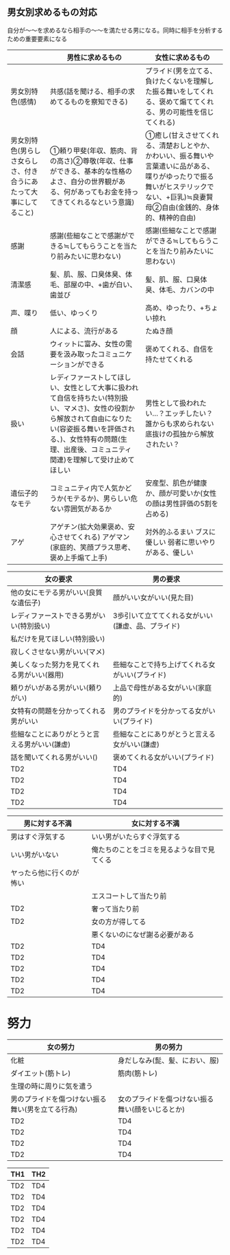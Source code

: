 ## 男女別求めるもの対応
自分が〜〜を求めるなら相手の〜〜を満たせる男になる。同時に相手を分析するための重要要素になる

|  | 男性に求めるもの | 女性に求めるもの |
----|----|---- 
| 男女別特色(感情) | 共感(話を聞ける、相手の求めてるものを察知できる) | プライド(男を立てる、負けたくないを理解した振る舞いをしてくれる、褒めて煽ててくれる、男の可能性を信じてくれる) |
| 男女別特色(男らしさ女らしさ、付き合うにあたって大事にしてること) | ①頼り甲斐(年収、筋肉、背の高さ)②尊敬(年収、仕事ができる、基本的な性格のよさ、自分の世界観がある、何があってもお金を持ってきてくれるなという意識) | ①癒し(甘えさせてくれる、清楚おしとやか、かわいい、振る舞いや言葉遣いに品がある、喋りがゆったりで振る舞いがヒステリックでない、+巨乳)≒良妻賢母②自由(金銭的、身体的、精神的自由) |
| 感謝 | 感謝(些細なことで感謝ができる≒してもらうことを当たり前みたいに思わない) | 感謝(些細なことで感謝ができる≒してもらうことを当たり前みたいに思わない) |
| 清潔感 | 髪、肌、服、口臭体臭、体毛、部屋の中、+歯が白い、歯並び | 髪、肌、服、口臭体臭、体毛、カバンの中 |
| 声、喋り | 低い、ゆっくり | 高め、ゆったり、+ちょい掠れ |
| 顔 | 人による、流行がある | たぬき顔 |
| 会話 | ウィットに富み、女性の需要を汲み取ったコミュニケーションができる | 褒めてくれる、自信を持たせてくれる |
| 扱い | レディファーストしてほしい、女性として大事に扱われて自信を持ちたい(特別扱い、マメさ)、女性の役割から解放されて自由になりたい(容姿振る舞いを評価される、)、女性特有の問題(生理、出産後、コミュニティ関連)を理解して受け止めてほしい | 男性として扱われたい…？エッチしたい？誰からも求められない底抜けの孤独から解放されたい？ |
| 遺伝子的なモテ | コミュニティ内で人気かどうか(モテるか)、男らしい危ない雰囲気があるか | 安産型、肌色が健康か、顔が可愛いか(女性の顔は男性評価の5割を占める) |
| アゲ | アゲチン(拡大効果褒め、安心させてくれる)	アゲマン(家庭的、笑顔プラス思考、褒め上手煽て上手) | 対外的ふるまい	ブスに優しい	弱者に思いやりがある、優しい |

| 女の要求 | 男の要求 |
----|---- 
| 他の女にモテる男がいい(良質な遺伝子) | 顔がいい女がいい(見た目) |
| レディファーストできる男がいい(特別扱い) | 3歩引いて立ててくれる女がいい(謙虚、品、プライド) |
| 私だけを見てほしい(特別扱い) |  |
| 寂しくさせない男がいい(マメ) |  |
| 美しくなった努力を見てくれる男がいい(器用) | 些細なことで持ち上げてくれる女がいい(プライド) |
| 頼りがいがある男がいい(頼りがい) | 上品で母性がある女がいい(家庭的) |
| 女特有の問題を分かってくれる男がいい | 男のプライドを分かってる女がいい(プライド) |
| 些細なことにありがとうと言える男がいい(謙虚) | 些細なことにありがとうと言える女がいい(謙虚) |
| 話を聞いてくれる男がいい() | 褒めてくれる女がいい(プライド) |
| TD2 | TD4 |
| TD2 | TD4 |
| TD2 | TD4 |
| TD2 | TD4 |


| 男に対する不満 | 女に対する不満 |
----|---- 
| 男はすぐ浮気する | いい男がいたらすぐ浮気する |
| いい男がいない | 俺たちのことをゴミを見るような目で見てくる |
| ヤったら他に行くのが怖い |  |
|  | エスコートして当たり前 |
| TD2 | 奢って当たり前 |
| TD2 | 女の方が得してる |
|  | 悪くないのになぜ謝る必要がある |
| TD2 | TD4 |
| TD2 | TD4 |
| TD2 | TD4 |
| TD2 | TD4 |
| TD2 | TD4 |



# 努力

| 女の努力 | 男の努力 |
----|---- 
| 化粧 | 身だしなみ(髭、髪、におい、服) |
| ダイエット(筋トレ) | 筋肉(筋トレ) |
| 生理の時に周りに気を遣う |  |
| 男のプライドを傷つけない振る舞い(男を立てる行為) | 女のプライドを傷つけない振る舞い(顔をいじるとか) |
| TD2 | TD4 |
| TD2 | TD4 |
| TD2 | TD4 |
| TD2 | TD4 |








| TH1 | TH2 |
----|---- 
| TD2 | TD4 |
| TD2 | TD4 |
| TD2 | TD4 |
| TD2 | TD4 |
| TD2 | TD4 |
| TD2 | TD4 |




